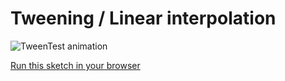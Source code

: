 # Tweening / Linear interpolation

![TweenTest animation](http://i.imgur.com/vlKdXY9.gif)

[Run this sketch in your browser](https://antony74.github.io/StickFigure/TweenTest/)
